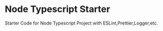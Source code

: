 # Node Typescript Starter
Starter Code for Node Typescript Project with ESLint,Prettier,Logger,etc.
